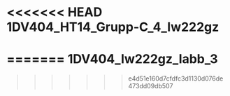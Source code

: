 <<<<<<< HEAD
1DV404_HT14_Grupp-C_4_lw222gz
=============================
=======
1DV404_lw222gz_labb_3
=====================
>>>>>>> e4d51e160d7cfdfc3d1130d076de473dd09db507
